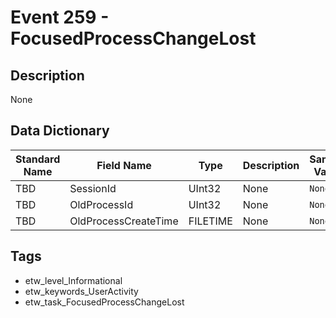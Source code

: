 # Event 259 - FocusedProcessChangeLost

## Description
None

## Data Dictionary
|Standard Name|Field Name|Type|Description|Sample Value|
|---|---|---|---|---|
|TBD|SessionId|UInt32|None|`None`|
|TBD|OldProcessId|UInt32|None|`None`|
|TBD|OldProcessCreateTime|FILETIME|None|`None`|

## Tags
* etw_level_Informational
* etw_keywords_UserActivity
* etw_task_FocusedProcessChangeLost